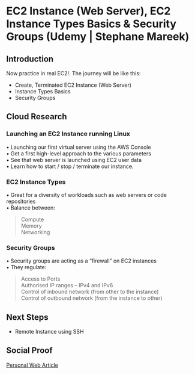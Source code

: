 # EC2 Instance (Web Server), EC2 Instance Types Basics & Security Groups (Udemy | Stephane Mareek)

## Introduction
Now practice in real EC2!. The journey will be like this:
- Create, Terminated EC2 Instance (Web Server)
- Instance Types Basics
- Security Groups 

## Cloud Research

### Launching an EC2 Instance running Linux
• Launching our first virtual server using the AWS Console<br>
• Get a first high-level approach to the various parameters<br>
• See that web server is launched using EC2 user data<br>
• Learn how to start / stop / terminate our instance.<br>

### EC2 Instance Types 
• Great for a diversity of workloads such as web servers or code repositories<br>
• Balance between:
> Compute <br> Memory <br> Networking

### Security Groups
• Security groups are acting as a “firewall” on EC2 instances <br>
• They regulate: 
> Access to Ports <br> Authorised IP ranges – IPv4 and IPv6 <br> Control of inbound network (from other to the instance) <br> Control of outbound network (from the instance to other)
## Next Steps

- Remote Instance using SSH

## Social Proof

[Personal Web Article](https://afifurrohman-id.github.io/article/100DaysOfCloud)

